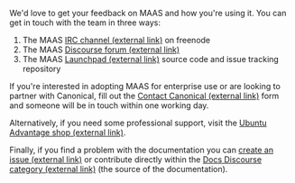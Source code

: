 We'd love to get your feedback on MAAS and how you're using it. You can get in touch with the team in three ways:

1.   The MAAS [IRC channel (external link)](http://webchat.freenode.net/?channels=maas) on freenode
2.   The MAAS [Discourse forum (external link)](https://discourse.maas.io)
3.   The MAAS [Launchpad (external link)](https://launchpad.net/maas) source code and issue tracking repository

If you're interested in adopting MAAS for enterprise use or are looking to partner with Canonical, fill out the [Contact Canonical (external link)](https://maas.io/contact-us) form and someone will be in touch within one working day.

Alternatively, if you need some professional support, visit the [Ubuntu Advantage shop (external link)](https://buy.ubuntu.com/).

Finally, if you find a problem with the documentation you can [create an issue (external link)](https://github.com/CanonicalLtd/maas-docs/issues/new) or contribute directly within the [Docs Discourse category (external link)](https://discourse.maas.io/c/docs) (the source of the documentation).